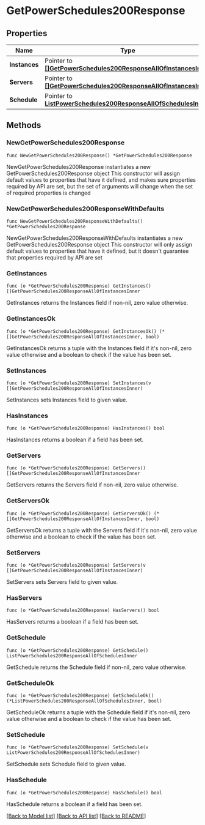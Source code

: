 # GetPowerSchedules200Response

## Properties

Name | Type | Description | Notes
------------ | ------------- | ------------- | -------------
**Instances** | Pointer to [**[]GetPowerSchedules200ResponseAllOfInstancesInner**](GetPowerSchedules200ResponseAllOfInstancesInner.md) |  | [optional] 
**Servers** | Pointer to [**[]GetPowerSchedules200ResponseAllOfInstancesInner**](GetPowerSchedules200ResponseAllOfInstancesInner.md) |  | [optional] 
**Schedule** | Pointer to [**ListPowerSchedules200ResponseAllOfSchedulesInner**](ListPowerSchedules200ResponseAllOfSchedulesInner.md) |  | [optional] 

## Methods

### NewGetPowerSchedules200Response

`func NewGetPowerSchedules200Response() *GetPowerSchedules200Response`

NewGetPowerSchedules200Response instantiates a new GetPowerSchedules200Response object
This constructor will assign default values to properties that have it defined,
and makes sure properties required by API are set, but the set of arguments
will change when the set of required properties is changed

### NewGetPowerSchedules200ResponseWithDefaults

`func NewGetPowerSchedules200ResponseWithDefaults() *GetPowerSchedules200Response`

NewGetPowerSchedules200ResponseWithDefaults instantiates a new GetPowerSchedules200Response object
This constructor will only assign default values to properties that have it defined,
but it doesn't guarantee that properties required by API are set

### GetInstances

`func (o *GetPowerSchedules200Response) GetInstances() []GetPowerSchedules200ResponseAllOfInstancesInner`

GetInstances returns the Instances field if non-nil, zero value otherwise.

### GetInstancesOk

`func (o *GetPowerSchedules200Response) GetInstancesOk() (*[]GetPowerSchedules200ResponseAllOfInstancesInner, bool)`

GetInstancesOk returns a tuple with the Instances field if it's non-nil, zero value otherwise
and a boolean to check if the value has been set.

### SetInstances

`func (o *GetPowerSchedules200Response) SetInstances(v []GetPowerSchedules200ResponseAllOfInstancesInner)`

SetInstances sets Instances field to given value.

### HasInstances

`func (o *GetPowerSchedules200Response) HasInstances() bool`

HasInstances returns a boolean if a field has been set.

### GetServers

`func (o *GetPowerSchedules200Response) GetServers() []GetPowerSchedules200ResponseAllOfInstancesInner`

GetServers returns the Servers field if non-nil, zero value otherwise.

### GetServersOk

`func (o *GetPowerSchedules200Response) GetServersOk() (*[]GetPowerSchedules200ResponseAllOfInstancesInner, bool)`

GetServersOk returns a tuple with the Servers field if it's non-nil, zero value otherwise
and a boolean to check if the value has been set.

### SetServers

`func (o *GetPowerSchedules200Response) SetServers(v []GetPowerSchedules200ResponseAllOfInstancesInner)`

SetServers sets Servers field to given value.

### HasServers

`func (o *GetPowerSchedules200Response) HasServers() bool`

HasServers returns a boolean if a field has been set.

### GetSchedule

`func (o *GetPowerSchedules200Response) GetSchedule() ListPowerSchedules200ResponseAllOfSchedulesInner`

GetSchedule returns the Schedule field if non-nil, zero value otherwise.

### GetScheduleOk

`func (o *GetPowerSchedules200Response) GetScheduleOk() (*ListPowerSchedules200ResponseAllOfSchedulesInner, bool)`

GetScheduleOk returns a tuple with the Schedule field if it's non-nil, zero value otherwise
and a boolean to check if the value has been set.

### SetSchedule

`func (o *GetPowerSchedules200Response) SetSchedule(v ListPowerSchedules200ResponseAllOfSchedulesInner)`

SetSchedule sets Schedule field to given value.

### HasSchedule

`func (o *GetPowerSchedules200Response) HasSchedule() bool`

HasSchedule returns a boolean if a field has been set.


[[Back to Model list]](../README.md#documentation-for-models) [[Back to API list]](../README.md#documentation-for-api-endpoints) [[Back to README]](../README.md)


